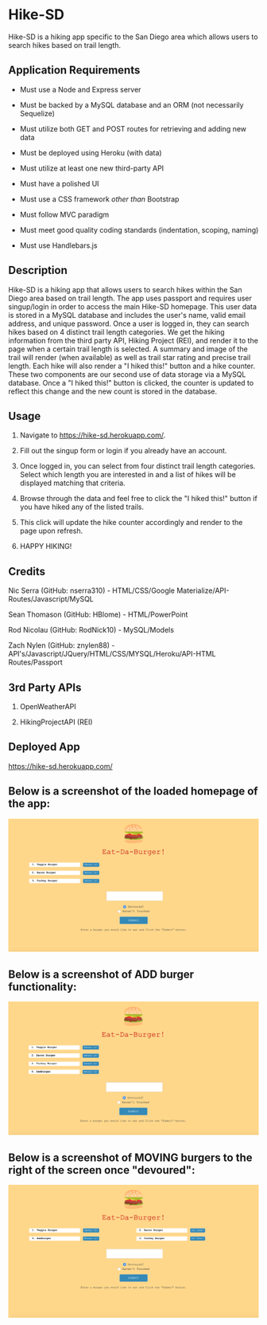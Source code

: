 # Hike-SD
Hike-SD is a hiking app specific to the San Diego area which allows users to search hikes based on trail length.

## Application Requirements

* Must use a Node and Express server

* Must be backed by a MySQL database and an ORM (not necessarily Sequelize)

* Must utilize both GET and POST routes for retrieving and adding new data

* Must be deployed using Heroku (with data)

* Must utilize at least one new third-party API

* Must have a polished UI

* Must use a CSS framework _other than_ Bootstrap

* Must follow MVC paradigm

* Must meet good quality coding standards (indentation, scoping, naming)

* Must use Handlebars.js

## Description
Hike-SD is a hiking app that allows users to search hikes within the San Diego area based on trail length. The app uses passport and requires user singup/login in order to access the main Hike-SD homepage. This user data is stored in a MySQL database and includes the user's name, valid email address, and unique password. Once a user is logged in, they can search hikes based on 4 distinct trail length categories. We get the hiking information from the third party API, Hiking Project (REI), and render it to the page when a certain trail length is selected. A summary and image of the trail will render (when available) as well as trail star rating and precise trail length. Each hike will also render a "I hiked this!" button and a hike counter. These two components are our second use of data storage via a MySQL database. Once a "I hiked this!" button is clicked, the counter is updated to reflect this change and the new count is stored in the database.

## Usage
1. Navigate to https://hike-sd.herokuapp.com/.

2. Fill out the singup form or login if you already have an account.

3. Once logged in, you can select from four distinct trail length categories. Select which length you are interested in and a list of hikes will be displayed matching that criteria.

4. Browse through the data and feel free to click the "I hiked this!" button if you have hiked any of the listed trails.

5. This click will update the hike counter accordingly and render to the page upon refresh. 

6. HAPPY HIKING!

## Credits

Nic Serra (GitHub: nserra310) - HTML/CSS/Google Materialize/API-Routes/Javascript/MySQL

Sean Thomason (GitHub: HBlome) - HTML/PowerPoint

Rod Nicolau (GitHub: RodNick10) - MySQL/Models

Zach Nylen (GitHub: znylen88) - API's/Javascript/JQuery/HTML/CSS/MYSQL/Heroku/API-HTML Routes/Passport

## 3rd Party APIs

1. OpenWeatherAPI

2. HikingProjectAPI (REI)

## Deployed App

https://hike-sd.herokuapp.com/


## Below is a screenshot of the loaded homepage of the app:

 ![App Function](https://github.com/znylen88/Burger/blob/master/public/assets/js/Demo-Original-Burgers.png)

## Below is a screenshot of ADD burger functionality:

 ![App Function](https://github.com/znylen88/Burger/blob/master/public/assets/js/Demo-Add-New-Burger.png)
 
## Below is a screenshot of MOVING burgers to the right of the screen once "devoured":

 ![App Function](https://github.com/znylen88/Burger/blob/master/public/assets/js/Demo-Move-To-Right-Of-Screen.png)
 

